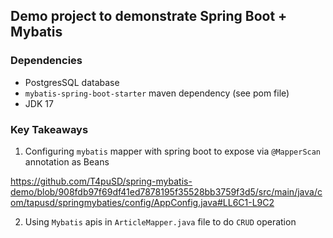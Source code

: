 ## Demo project to demonstrate Spring Boot + Mybatis

### Dependencies
- PostgresSQL database
- `mybatis-spring-boot-starter` maven dependency (see pom file)
- JDK 17

### Key Takeaways
1. Configuring `mybatis` mapper with spring boot to expose via `@MapperScan` annotation as Beans   

https://github.com/T4puSD/spring-mybatis-demo/blob/908fdb97f69df41ed7878195f35528bb3759f3d5/src/main/java/com/tapusd/springmybaties/config/AppConfig.java#LL6C1-L9C2

2. Using `Mybatis` apis in `ArticleMapper.java` file to do `CRUD` operation
